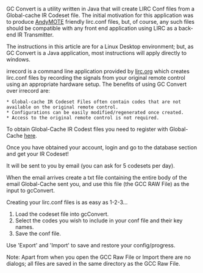 GC Convert is a utility written in Java that will create LIRC Conf files from a Global-cache IR Codeset file. The initial motivation for this application was to produce [AndyMOTE](https://andymote.abondservices.com) friendly lirc.conf files, but, of course, any such files should be compatible with any front end application using LIRC as a back-end IR Transmitter.

The instructions in this article are for a Linux Desktop environment; but, as GC Convert is a Java application, most instructions will apply directly to windows.

irrecord is a command line application provided by [lirc.org](http://www.lirc.org/html/irrecord.html) which creates lirc.conf files by recording the signals from your original remote control using an appropriate hardware setup.  The benefits of using GC Convert over irrecord are:

    * Global-cache IR Codeset Files often contain codes that are not available on the original remote control.
    * Configurations can be easily modified/regenerated once created.
    * Access to the original remote control is not required.

To obtain Global-Cache IR Codest files you need to register with Global-Cache [here](https://irdb.globalcache.com/Account/Register).

Once you have obtained your account, login and go to the database section and get your IR Codeset!

It will be sent to you by email (you can ask for 5 codesets per day).

When the email arrives create a txt file containing the entire body of the email Global-Cache sent you, and use this file (the GCC RAW File) as the input to gcConvert.

Creating your lirc.conf files is as easy as 1-2-3...

1. Load the codeset file into gcConvert.
2. Select the codes you wish to include in your conf file and their key names.
3. Save the conf file.

Use 'Export' and 'Import' to save and restore your config/progress.

Note: Apart from when you open the GCC Raw File or Import there are no dialogs; all files are saved in the same directory as the GCC Raw File. 

